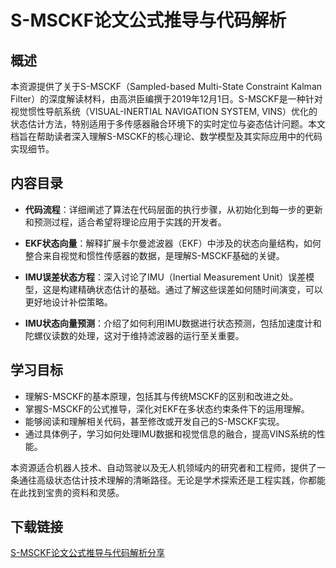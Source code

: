 # S-MSCKF论文公式推导与代码解析

## 概述

本资源提供了关于S-MSCKF（Sampled-based Multi-State Constraint Kalman Filter）的深度解读材料，由高洪臣编撰于2019年12月1日。S-MSCKF是一种针对视觉惯性导航系统（VISUAL-INERTIAL NAVIGATION SYSTEM, VINS）优化的状态估计方法，特别适用于多传感器融合环境下的实时定位与姿态估计问题。本文档旨在帮助读者深入理解S-MSCKF的核心理论、数学模型及其实际应用中的代码实现细节。

## 内容目录

- **代码流程**：详细阐述了算法在代码层面的执行步骤，从初始化到每一步的更新和预测过程，适合希望将理论应用于实践的开发者。
  
- **EKF状态向量**：解释扩展卡尔曼滤波器（EKF）中涉及的状态向量结构，如何整合来自视觉和惯性传感器的数据，是理解S-MSCKF基础的关键。

- **IMU误差状态方程**：深入讨论了IMU（Inertial Measurement Unit）误差模型，这是构建精确状态估计的基础。通过了解这些误差如何随时间演变，可以更好地设计补偿策略。

- **IMU状态向量预测**：介绍了如何利用IMU数据进行状态预测，包括加速度计和陀螺仪读数的处理，这对于维持滤波器的运行至关重要。

## 学习目标

- 理解S-MSCKF的基本原理，包括其与传统MSCKF的区别和改进之处。
- 掌握S-MSCKF的公式推导，深化对EKF在多状态约束条件下的运用理解。
- 能够阅读和理解相关代码，甚至修改或开发自己的S-MSCKF实现。
- 通过具体例子，学习如何处理IMU数据和视觉信息的融合，提高VINS系统的性能。

本资源适合机器人技术、自动驾驶以及无人机领域内的研究者和工程师，提供了一条通往高级状态估计技术理解的清晰路径。无论是学术探索还是工程实践，你都能在此找到宝贵的资料和灵感。

## 下载链接

[S-MSCKF论文公式推导与代码解析分享](https://pan.quark.cn/s/0eb8e334fef8)